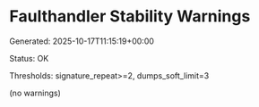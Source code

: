# Faulthandler Stability Warnings

Generated: 2025-10-17T11:15:19+00:00


Status: OK


Thresholds: signature_repeat>=2, dumps_soft_limit=3


(no warnings)

